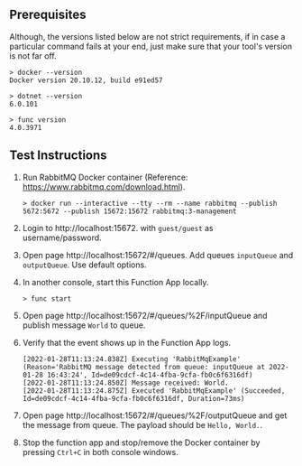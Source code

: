 ## Prerequisites

Although, the versions listed below are not strict requirements, if in case a particular command fails at your end, just make sure that your tool's version is not far off.

```console
> docker --version
Docker version 20.10.12, build e91ed57

> dotnet --version
6.0.101

> func version
4.0.3971
```

## Test Instructions

1. Run RabbitMQ Docker container (Reference: https://www.rabbitmq.com/download.html).

    ```console
    > docker run --interactive --tty --rm --name rabbitmq --publish 5672:5672 --publish 15672:15672 rabbitmq:3-management
    ```

2. Login to http://localhost:15672. with `guest/guest` as username/password.

3. Open page http://localhost:15672/#/queues. Add queues `inputQueue` and `outputQueue`. Use default options.

4. In another console, start this Function App locally.

    ```console
    > func start
    ```

5. Open page http://localhost:15672/#/queues/%2F/inputQueue and publish message `World` to queue.

6. Verify that the event shows up in the Function App logs.

    ```log
    [2022-01-28T11:13:24.838Z] Executing 'RabbitMqExample' (Reason='RabbitMQ message detected from queue: inputQueue at 2022-01-28 16:43:24', Id=de09cdcf-4c14-4fba-9cfa-fb0c6f6316df)
    [2022-01-28T11:13:24.850Z] Message received: World.
    [2022-01-28T11:13:24.875Z] Executed 'RabbitMqExample' (Succeeded, Id=de09cdcf-4c14-4fba-9cfa-fb0c6f6316df, Duration=73ms)
    ```

7. Open page http://localhost:15672/#/queues/%2F/outputQueue and get the message from queue. The payload should be `Hello, World.`.

8. Stop the function app and stop/remove the Docker container by pressing `Ctrl+C` in both console windows.
